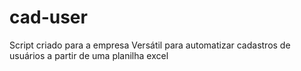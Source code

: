 # cad-user
Script criado para a empresa Versátil para automatizar cadastros de usuários a partir de uma planilha excel

